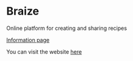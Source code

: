 # Braize

Online platform for creating and sharing recipes

[Information page](https://alexn.me/projects/braize)

You can visit the website [here](http://braize.azurewebsites.net/)
